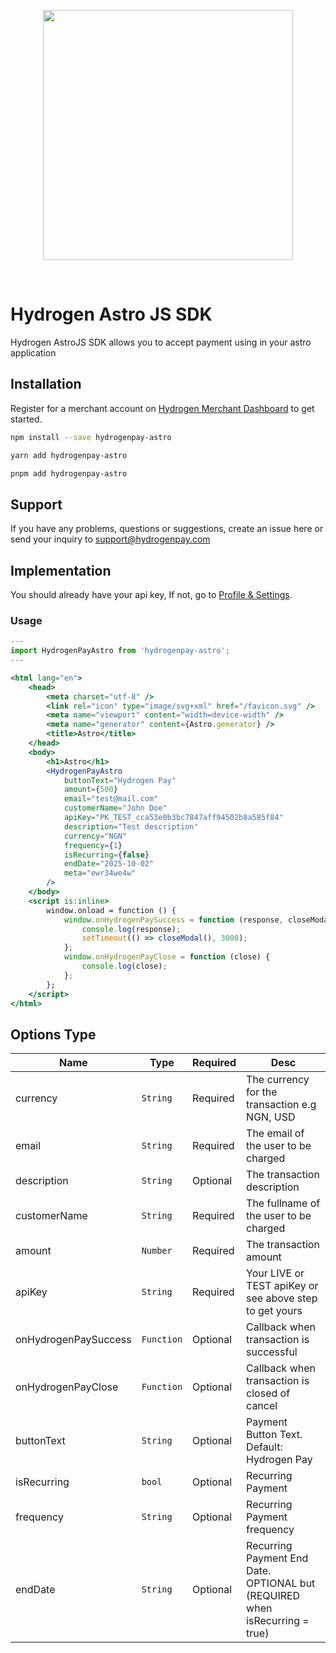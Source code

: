 <p align="center">
<img width="400" valign="top" src="https://hydrogenpay.com/wp-content/uploads/2023/05/logo.png" data-canonical-src="https://hydrogenpay.com/wp-content/uploads/2023/05/logo.png" style="max-width:100%; ">
</p>
<br/>

# Hydrogen Astro JS SDK

Hydrogen AstroJS SDK allows you to accept payment using in your astro application

## Installation

Register for a merchant account on [Hydrogen Merchant Dashboard](https://dashboard.hydrogenpay.com) to get started.

```bash
npm install --save hydrogenpay-astro
```

```bash
yarn add hydrogenpay-astro
```

```bash
pnpm add hydrogenpay-astro
```

## Support

If you have any problems, questions or suggestions, create an issue here or send your inquiry to support@hydrogenpay.com

## Implementation

You should already have your api key, If not, go to [Profile & Settings](https://dashboard.hydrogenpay.com).

### Usage 

```jsx
---
import HydrogenPayAstro from 'hydrogenpay-astro';
---

<html lang="en">
	<head>
		<meta charset="utf-8" />
		<link rel="icon" type="image/svg+xml" href="/favicon.svg" />
		<meta name="viewport" content="width=device-width" />
		<meta name="generator" content={Astro.generator} />
		<title>Astro</title>
	</head>
	<body>
		<h1>Astro</h1>
		<HydrogenPayAstro
			buttonText="Hydrogen Pay"
			amount={500}
			email="test@mail.com"
			customerName="John Doe"
			apiKey="PK_TEST_cca53e0b3bc7847aff94502b8a585f84"
			description="Test description"
			currency="NGN"
			frequency={1}
			isRecurring={false}
			endDate="2025-10-02"
			meta="ewr34we4w"
		/>
	</body>
	<script is:inline>
		window.onload = function () {
			window.onHydrogenPaySuccess = function (response, closeModal) {
				console.log(response);
				setTimeout(() => closeModal(), 3000);
			};
			window.onHydrogenPayClose = function (close) {
				console.log(close);
			};
		};
	</script>
</html>
```

## Options Type

| Name         | Type       | Required | Desc                                                                        |
| ------------ | ---------- | -------- | --------------------------------------------------------------------------- |
| currency     | `String`   | Required | The currency for the transaction e.g NGN, USD                               |
| email        | `String`   | Required | The email of the user to be charged                                         |
| description  | `String`   | Optional | The transaction description                                                 |
| customerName | `String`   | Required | The fullname of the user to be charged                                      |
| amount       | `Number`   | Required | The transaction amount                                                      |
| apiKey       | `String`   | Required | Your LIVE or TEST apiKey or see above step to get yours                                   |
| onHydrogenPaySuccess    | `Function` | Optional | Callback when transaction is successful                                     |
| onHydrogenPayClose      | `Function` | Optional | Callback when transaction is closed of cancel                               |
| buttonText   | `String`   | Optional | Payment Button Text. Default: Hydrogen Pay                                  |
| isRecurring  | `bool`  | Optional | Recurring Payment                                                           |
| frequency    | `String`   | Optional | Recurring Payment frequency                                                 |
| endDate      | `String`   | Optional | Recurring Payment End Date. OPTIONAL but (REQUIRED when isRecurring = true) |